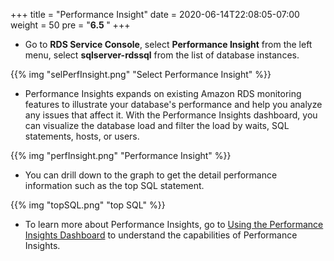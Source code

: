 +++
title = "Performance Insight"
date = 2020-06-14T22:08:05-07:00
weight = 50
pre = "<b>6.5 </b>"
+++

 * Go to **RDS Service Console**, select **Performance Insight** from the left menu, select **sqlserver-rdssql** from the list of database instances.

{{% img "selPerfInsight.png" "Select Performance Insight" %}}

* Performance Insights expands on existing Amazon RDS monitoring features to illustrate your database's performance and help you analyze any issues that affect it. With the Performance Insights dashboard, you can visualize the database load and filter the load by waits, SQL statements, hosts, or users. 

{{% img "perfInsight.png" "Performance Insight" %}}

* You can drill down to the graph to get the detail performance information such as the top SQL statement. 

{{% img "topSQL.png" "top SQL" %}}

* To learn more about Performance Insights, go to [Using the Performance Insights Dashboard](https://docs.aws.amazon.com/AmazonRDS/latest/UserGuide/USER_PerfInsights.UsingDashboard.html) to understand the capabilities of Performance Insights. 